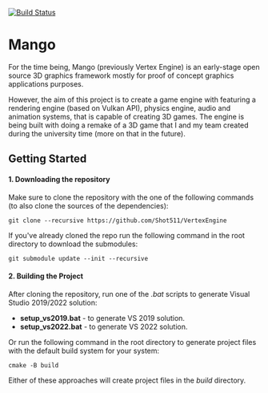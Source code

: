 [![Build Status](https://github.com/tgalaj/Mango/actions/workflows/cpp_cmake.yml/badge.svg)](https://github.com/tgalaj/Mango/actions)

# Mango
For the time being, Mango (previously Vertex Engine) is an early-stage open source 3D graphics framework mostly for proof of concept graphics applications purposes. 

However, the aim of this project is to create a game engine with featuring a rendering engine (based on Vulkan API), physics engine, audio and animation systems, that is capable of creating 3D games. The engine is being built with doing a remake of a 3D game that I and my team created during the university time (more on that in the future).

## Getting Started

#### 1. Downloading the repository
Make sure to clone the repository with the one of the following commands (to also clone the sources of the dependencies):

```
git clone --recursive https://github.com/Shot511/VertexEngine
```

If you've already cloned the repo run the following command in the root directory to download the submodules:

```
git submodule update --init --recursive
```

#### 2. Building the Project
After cloning the repository, run one of the *.bat* scripts to generate Visual Studio 2019/2022 solution:

* **setup_vs2019.bat** - to generate VS 2019 solution.
* **setup_vs2022.bat** - to generate VS 2022 solution.

Or run the following command in the root directory to generate project files with the default build system for your system:

```
cmake -B build
```

Either of these approaches will create project files in the *build* directory.
